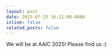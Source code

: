 ```yaml
---
layout: post
date: 2025-07-25 16:11:00-0400
inline: false
related_posts: false
---
```


We will be at AAIC 2025! Please find us :)
